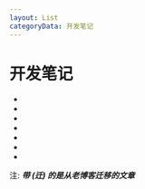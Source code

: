 ```yaml
---
layout: List
categoryData: 开发笔记
---
```



# 开发笔记

- <aLink time='2018-06-05' href='./docs/Blog_with_Vuepress' title='使用 Vuepress 搭建静态博客' />

- <aLink time='2018-06-05' href='./docs/Deploy_with_Different_Platforms' title='使用不同的托管平台部署站点' />

- <aLink time='2018-05-28' href='./docs/Explorations_on_NPM_and_Yarn' title='关于 npm 与 yarn 等一些 node 包管理工具的一些探索' />

- <aLink time='2018-05-27' href='./docs/WeixinJSBridge_is_not_defined' title='关于 WeixinJSBridge is not defined 的深究及处理方案' />

- <aLink time='2017-12-22' href='./docs/Publish_NPM_Package' title='如何发布自己开发的NPM包 (迁)' />

- <aLink time='2017-12-13' href='./docs/Interactive_Command_Line' title='玩转交互式命令行 (迁)' />

- <aLink time='2017-11-25' href='./docs/Blog_with_Hexo' title='使用 Hexo 搭建静态博客 (迁)' />


注: ***带 (迁) 的是从老博客迁移的文章***
